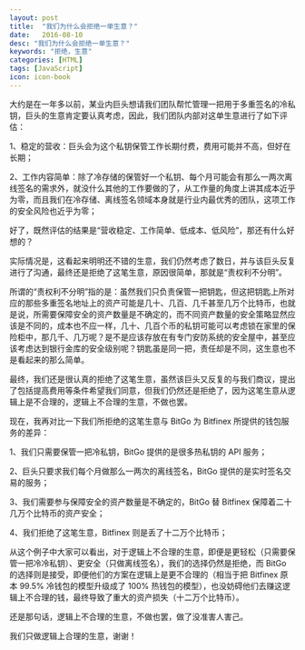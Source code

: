 ```yaml
---
layout: post
title:  "我们为什么会拒绝一单生意？"
date:   2016-08-10
desc: "我们为什么会拒绝一单生意？"
keywords: "拒绝，生意"
categories: [HTML]
tags: [JavaScript]
icon: icon-book
---
```


大约是在一年多以前，某业内巨头想请我们团队帮忙管理一把用于多重签名的冷私钥，巨头的生意肯定要认真考虑，因此，我们团队内部对这单生意进行了如下评估：

1、稳定的营收：巨头会为这个私钥保管工作长期付费，费用可能并不高，但好在长期；

2、工作内容简单：除了冷存储的保管好一个私钥、每个月可能会有那么一两次离线签名的需求外，就没什么其他的工作要做的了，从工作量的角度上讲其成本近乎为零，而且我们在冷存储、离线签名领域本身就是行业内最优秀的团队，这项工作的安全风险也近乎为零；

好了，既然评估的结果是“营收稳定、工作简单、低成本、低风险”，那还有什么好想的？

实际情况是，这看起来明明还不错的生意，我们仍然考虑了数日，并与该巨头反复进行了沟通，最终还是拒绝了这笔生意，原因很简单，那就是“责权利不分明”。

所谓的“责权利不分明”指的是：虽然我们只负责保管一把钥匙，但这把钥匙上所对应的那些多重签名地址上的资产可能是几十、几百、几千甚至几万个比特币，也就是说，所需要保障安全的资产数量是不确定的，而不同资产数量的安全策略显然应该是不同的，成本也不应一样，几十、几百个币的私钥可能可以考虑锁在家里的保险柜中，那几千、几万呢？是不是应该存放在有专门安防系统的安全屋中，甚至应该考虑达到银行金库的安全级别呢？钥匙虽是同一把，责任却是不同，这生意也不是看起来的那么简单。

最终，我们还是很认真的拒绝了这笔生意，虽然该巨头又反复的与我们商议，提出了包括提高费用等条件希望我们同意，但我们仍然还是拒绝了，因为这笔生意从逻辑上是不合理的，逻辑上不合理的生意，不做也罢。

现在，我再对比一下我们所拒绝的这笔生意与 BitGo 为 Bitfinex 所提供的钱包服务的差异：

1、我们只需要保管一把冷私钥，BitGo 提供的是很多热私钥的 API 服务；

2、巨头只要求我们每个月做那么一两次的离线签名，BitGo 提供的是实时签名交易的服务；

3、我们需要参与保障安全的资产数量是不确定的，BitGo 替 Bitfinex 保障着二十几万个比特币的资产安全；

4、我们拒绝了这笔生意，Bitfinex 则是丢了十二万个比特币；

从这个例子中大家可以看出，对于逻辑上不合理的生意，即便是更轻松（只需要保管一把冷冷私钥）、更安全（只做离线签名），我们的选择仍然是拒绝，而 BitGo 的选择则是接受，即便他们的方案在逻辑上是更不合理的（相当于把 Bitfinex 原本 99.5% 冷钱包的模型升级成了 100% 热钱包的模型），也没妨碍他们去赚这逻辑上不合理的钱，最终导致了重大的资产损失（十二万个比特币）。

还是那句话，逻辑上不合理的生意，不做也罢，做了没准害人害己。

我们只做逻辑上合理的生意，谢谢！